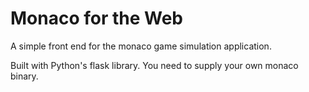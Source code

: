 # Monaco for the Web

A simple front end for the monaco game simulation application.

Built with Python's flask library. You need to supply your own
monaco binary.
